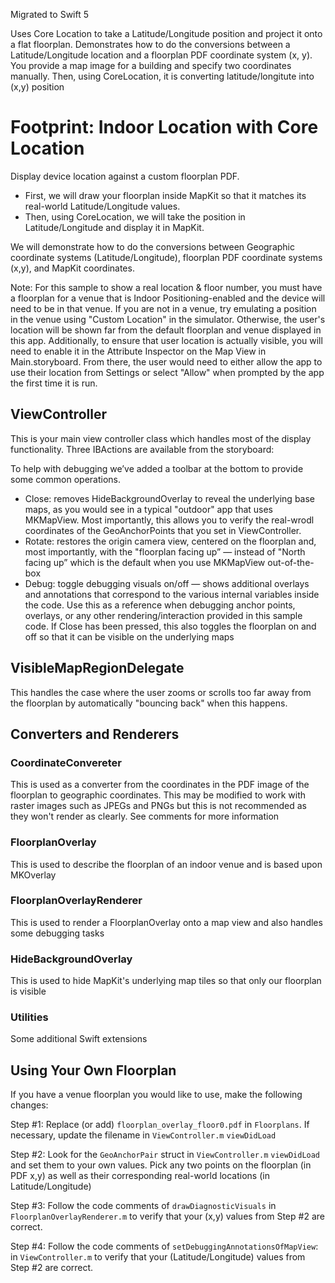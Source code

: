 Migrated to Swift 5

Uses Core Location to take a Latitude/Longitude position and project it onto a flat floorplan. Demonstrates how to do the conversions between a Latitude/Longitude location and a floorplan PDF coordinate system (x, y). You provide a map image for a building and specify two coordinates manually. Then, using CoreLocation, it is converting latitude/longitute into (x,y) position

# Footprint: Indoor Location with Core Location

Display device location against a custom floorplan PDF.
 * First, we will draw your floorplan inside MapKit so that it matches its real-world Latitude/Longitude values.
 * Then, using CoreLocation, we will take the position in Latitude/Longitude and display it in MapKit.

We will demonstrate how to do the conversions between Geographic coordinate systems (Latitude/Longitude), floorplan PDF coordinate systems (x,y), and MapKit coordinates.

Note: For this sample to show a real location & floor number, you must have a floorplan for a venue that is Indoor Positioning-enabled and the device will need to be in that venue. If you are not in a venue, try emulating a position in the venue using "Custom Location" in the simulator. Otherwise, the user's location will be shown far from the default floorplan and venue displayed in this app. Additionally, to ensure that user location is actually visible, you will need to enable it in the Attribute Inspector on the Map View in Main.storyboard. From there, the user would need to either allow the app to use their location from Settings or select "Allow" when prompted by the app the first time it is run.

## ViewController

This is your main view controller class which handles most of the display functionality. Three IBActions are available from the storyboard:

To help with debugging we’ve added a toolbar at the bottom to provide some common operations.
* Close: removes HideBackgroundOverlay to reveal the underlying base maps, as you would see in a typical "outdoor" app that uses MKMapView. Most importantly, this allows you to verify the real-wrodl coordinates of the GeoAnchorPoints that you set in ViewController. 
* Rotate: restores the origin camera view, centered on the floorplan and, most importantly, with the "floorplan facing up” — instead of "North facing up” which is the default when you use MKMapView out-of-the-box
* Debug: toggle debugging visuals on/off — shows additional overlays and annotations that correspond to the various internal variables inside the code. Use this as a reference when debugging anchor points, overlays, or any other rendering/interaction provided in this sample code. If Close has been pressed, this also toggles the floorplan on and off so that it can be visible on the underlying maps

## VisibleMapRegionDelegate

This handles the case where the user zooms or scrolls too far away from the floorplan by automatically "bouncing back" when this happens.

## Converters and Renderers

### CoordinateConvereter

This is used as a converter from the coordinates in the PDF image of the floorplan to geographic coordinates. This may be modified to work with raster images such as JPEGs and PNGs but this is not recommended as they won't render as clearly. See comments for more information

### FloorplanOverlay

This is used to describe the floorplan of an indoor venue and is based upon MKOverlay

### FloorplanOverlayRenderer

This is used to render a FloorplanOverlay onto a map view and also handles some debugging tasks

### HideBackgroundOverlay

This is used to hide MapKit's underlying map tiles so that only our floorplan is visible

### Utilities

Some additional Swift extensions

## Using Your Own Floorplan
If you have a venue floorplan you would like to use, make the following changes:

Step \#1: Replace (or add) `floorplan_overlay_floor0.pdf` in `Floorplans`. If necessary, update the filename in `ViewController.m` `viewDidLoad`

Step \#2: Look for the `GeoAnchorPair` struct in `ViewController.m` `viewDidLoad` and set them to your own values. Pick any two points on the floorplan (in PDF x,y) as well as their corresponding real-world locations (in Latitude/Longitude)

Step \#3: Follow the code comments of `drawDiagnosticVisuals` in `FloorplanOverlayRenderer.m` to verify that your (x,y) values from Step \#2 are correct.

Step \#4: Follow the code comments of `setDebuggingAnnotationsOfMapView`: in `ViewController.m` to verify that your (Latitude/Longitude) values from Step \#2 are correct.
